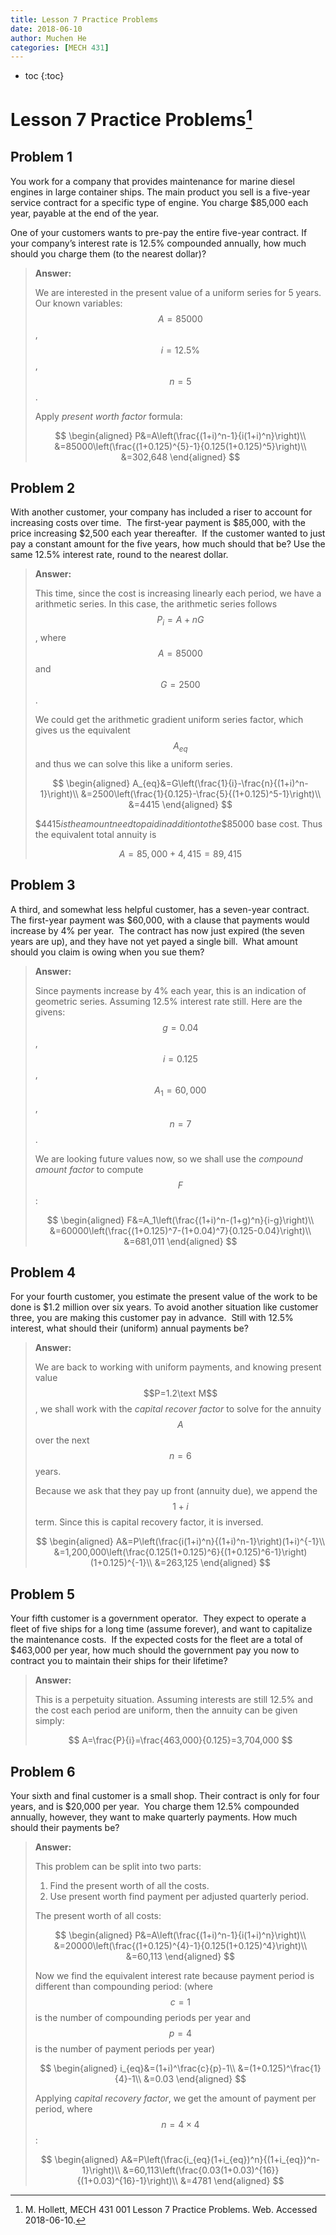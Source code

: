```yaml
---
title: Lesson 7 Practice Problems
date: 2018-06-10
author: Muchen He
categories: [MECH 431]
---
```




- toc
{:toc}

# Lesson 7 Practice Problems[^0]

## Problem 1

You work for a company that provides maintenance for marine diesel engines in large container ships.  The main product you sell is a five-year service contract for a specific type of engine. You charge $85,000 each year, payable at the end of the year.

One of your customers wants to pre-pay the entire five-year contract.  If your company’s interest rate is 12.5% compounded annually, how much should you charge them (to the nearest dollar)?

> **Answer:**
>
> We are interested in the present value of a uniform series for 5 years. Our known variables: $$A=85000$$, $$i=12.5\%$$, $$n=5$$.
>
> Apply *present worth factor* formula:
>
> $$
> \begin{aligned}
> P&=A\left(\frac{(1+i)^n-1}{i(1+i)^n}\right)\\
> &=85000\left(\frac{(1+0.125)^{5}-1}{0.125(1+0.125)^5}\right)\\
> &=302,648
> \end{aligned}
> $$
>



## Problem 2

With another customer, your company has included a riser to account for increasing costs over time.  The first-year payment is \$85,000, with the price increasing \$2,500 each year thereafter.  If the customer wanted to just pay a constant amount for the five years, how much should that be? Use the same 12.5% interest rate, round to the nearest dollar.

> **Answer:**
>
> This time, since the cost is increasing linearly each period, we have a arithmetic series. In this case, the arithmetic series follows $$P_i=A+nG$$,  where $$A=85000$$ and $$G=2500$$.
>
> We could get the arithmetic gradient uniform series factor, which gives us the equivalent $$A_{eq}$$ and thus we can solve this like a uniform series.
>
> $$
> \begin{aligned}
> A_{eq}&=G\left(\frac{1}{i}-\frac{n}{(1+i)^n-1}\right)\\
> &=2500\left(\frac{1}{0.125}-\frac{5}{(1+0.125)^5-1}\right)\\
> &=4415
> \end{aligned}
> $$
>
> $$4415 is the amount need to paid in addition to the \$$85000 base cost. Thus the equivalent total annuity is
>
> $$
> A=85,000 +4,415=89,415
> $$
>



## Problem 3

A third, and somewhat less helpful customer, has a seven-year contract.  The first-year payment was \$60,000, with a clause that payments would increase by 4% per year.  The contract has now just expired (the seven years are up), and they have not yet payed a single bill.  What amount should you claim is owing when you sue them?

>**Answer:**
>
>Since payments increase by 4% each year, this is an indication of geometric series. Assuming 12.5% interest rate still. Here are the givens: $$g=0.04$$, $$i=0.125$$, $$A_1=60,000$$, $$n=7$$.
>
>We are looking future values now, so we shall use the *compound amount factor* to compute $$F$$:
>
>$$
>\begin{aligned}
>F&=A_1\left(\frac{(1+i)^n-(1+g)^n}{i-g}\right)\\
>&=60000\left(\frac{(1+0.125)^7-(1+0.04)^7}{0.125-0.04}\right)\\
>&=681,011
>\end{aligned}
>$$
>



## Problem 4

For your fourth customer, you estimate the present value of the work to be done is $1.2 million over six years. To avoid another situation like customer three, you are making this customer pay in advance.  Still with 12.5% interest, what should their (uniform) annual payments be?

> **Answer:**
>
> We are back to working with uniform payments, and knowing present value $$P=1.2\text M$$, we shall work with the *capital recover factor* to solve for the annuity $$A$$ over the next $$n=6$$ years.
>
> Because we ask that they pay up front (annuity due), we append the $$1+i$$ term. Since this is capital recovery factor, it is inversed.
>
> $$
> \begin{aligned}
> A&=P\left(\frac{i(1+i)^n}{(1+i)^n-1}\right)(1+i)^{-1}\\
> &=1,200,000\left(\frac{0.125(1+0.125)^6}{(1+0.125)^6-1}\right)(1+0.125)^{-1}\\
> &=263,125
> \end{aligned}
> $$
>



## Problem 5

Your fifth customer is a government operator.  They expect to operate a fleet of five ships for a long time (assume forever), and want to capitalize the maintenance costs.  If the expected costs for the fleet are a total of $463,000 per year, how much should the government pay you now to contract you to maintain their ships for their lifetime?

> **Answer:**
>
> This is a perpetuity situation. Assuming interests are still 12.5% and the cost each period are uniform, then the annuity can be given simply:
>
> $$
> A=\frac{P}{i}=\frac{463,000}{0.125}=3,704,000
> $$
>



## Problem 6

Your sixth and final customer is a small shop. Their contract is only for four years, and is $20,000 per year.  You charge them 12.5% compounded annually, however, they want to make quarterly payments. How much should their payments be?

> **Answer:**
>
> This problem can be split into two parts:
>
> 1. Find the present worth of all the costs.
> 2. Use present worth find payment per adjusted quarterly period.
>
> The present worth of all costs:
>
> $$
> \begin{aligned}
> P&=A\left(\frac{(1+i)^n-1}{i(1+i)^n}\right)\\
> &=20000\left(\frac{(1+0.125)^{4}-1}{0.125(1+0.125)^4}\right)\\
> &=60,113
> \end{aligned}
> $$
>
> Now we find the equivalent interest rate because payment period is different than compounding period: (where $$c=1$$ is the number of compounding periods per year and $$p=4$$ is the number of payment periods per year)
>
> $$
> \begin{aligned}
> i_{eq}&=(1+i)^\frac{c}{p}-1\\
> &=(1+0.125)^\frac{1}{4}-1\\
> &=0.03
> \end{aligned}
> $$
>
> Applying *capital recovery factor*, we get the amount of payment per period, where $$n=4\times 4$$:
>
> $$
> \begin{aligned}
> A&=P\left(\frac{i_{eq}(1+i_{eq})^n}{(1+i_{eq})^n-1}\right)\\
> &=60,113\left(\frac{0.03(1+0.03)^{16}}{(1+0.03)^{16}-1}\right)\\
> &=4781
> \end{aligned}
> $$
>



[^0]: M. Hollett, MECH 431 001 Lesson 7 Practice Problems. Web. Accessed 2018-06-10.


